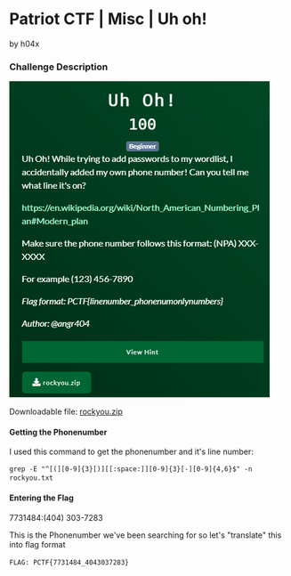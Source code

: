 # Patriot CTF | Misc | Uh oh!

by h04x

### Challenge Description 

![](./description.png)

Downloadable file:
[rockyou.zip]([./rockyou.zip](https://pctf.competitivecyber.club/challenges#Uh%20Oh!-41))

#### Getting the Phonenumber

I used this command to get the phonenumber and it's line number:
```
grep -E "^[(][0-9]{3}[)][[:space:]][0-9]{3}[-][0-9]{4,6}$" -n rockyou.txt
```

#### Entering the Flag

7731484:(404) 303-7283

This is the Phonenumber we've been searching for so let's "translate" this into flag format

`FLAG: PCTF{7731484_4043037283}`
